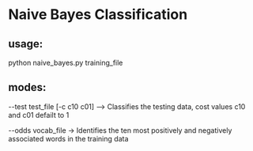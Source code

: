 Naive Bayes Classification
==========================
usage:
-----
python naive_bayes.py training_file <mode>

modes:
-----
--test test_file [-c c10 c01] --> Classifies the testing data, cost values c10 and c01 defailt to 1

--odds vocab_file -> Identifies the ten most positively and negatively associated words in the training data
